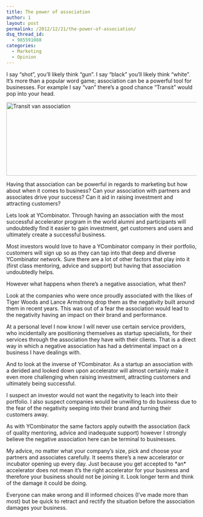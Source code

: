 ```yaml
---
title: The power of association
author: 1
layout: post
permalink: /2012/12/21/the-power-of-association/
dsq_thread_id:
  - 985591088
categories:
  - Marketing
  - Opinion
---
```

I say “shot”, you’ll likely think “gun”. I say “black” you’ll likely think “white”. It’s more than a popular word game; association can be a powerful tool for businesses. For example I say “van” there’s a good chance “Transit” would pop into your head.

[<img class="aligncenter size-full wp-image-10151" title="transit" src="http://www.rookieoven.com/wp-content/uploads/2012/12/transit.png" alt="Transit van association" width="540" height="194" />][1]

Having that association can be powerful in regards to marketing but how about when it comes to business? Can your association with partners and associates drive your success? Can it aid in raising investment and attracting customers?

Lets look at YCombinator. Through having an association with the most successful accelerator program in the world alumni and participants will undoubtedly find it easier to gain investment, get customers and users and ultimately create a successful business.

Most investors would love to have a YCombinator company in their portfolio, customers will sign up so as they can tap into that deep and diverse YCombinator network. Sure there are a lot of other factors that play into it (first class mentoring, advice and support) but having that association undoubtedly helps.

However what happens when there’s a negative association, what then?

Look at the companies who were once proudly associated with the likes of Tiger Woods and Lance Armstrong drop them as the negativity built around them in recent years. This was out of a fear the association would lead to the negativity having an impact on their brand and performance.

At a personal level I now know I will never use certain service providers, who incidentally are positioning themselves as startup specialists, for their services through the association they have with their clients. That is a direct way in which a negative association has had a detrimental impact on a business I have dealings with.

And to look at the inverse of YCombinator. As a startup an association with a derided and looked down upon accelerator will almost certainly make it even more challenging when raising investment, attracting customers and ultimately being successful.

I suspect an investor would not want the negativity to leach into their portfolio. I also suspect companies would be unwilling to do business due to the fear of the negativity seeping into their brand and turning their customers away.

As with YCombinator the same factors apply outwith the association (lack of quality mentoring, advice and inadequate support) however I strongly believe the negative association here can be terminal to businesses.

My advice, no matter what your company’s size, pick and choose your partners and associates carefully. It seems there&#8217;s a new accelerator or incubator opening up every day. Just because you get accepted to \*an\* accelerator does not mean it’s the right accelerator for your business and therefore your business should not be joining it. Look longer term and think of the damage it could be doing.

Everyone can make wrong and ill informed choices (I’ve made more than most) but be quick to retract and rectify the situation before the association damages your business.

 [1]: http://www.rookieoven.com/wp-content/uploads/2012/12/transit.png
